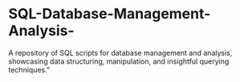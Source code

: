 # SQL-Database-Management-Analysis-
A repository of SQL scripts for database management and analysis, showcasing data structuring, manipulation, and insightful querying techniques."
